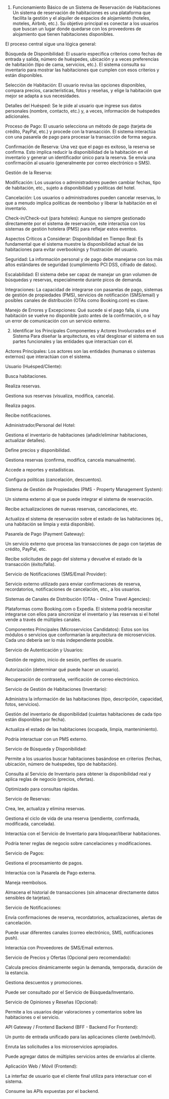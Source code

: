 
1. Funcionamiento Básico de un Sistema de Reservación de Habitaciones
Un sistema de reservación de habitaciones es una plataforma que facilita la gestión y el alquiler de espacios de alojamiento (hoteles, moteles, Airbnb, etc.). Su objetivo principal es conectar a los usuarios que buscan un lugar donde quedarse con los proveedores de alojamiento que tienen habitaciones disponibles.

El proceso central sigue una lógica general:

Búsqueda de Disponibilidad: El usuario especifica criterios como fechas de entrada y salida, número de huéspedes, ubicación y a veces preferencias de habitación (tipo de cama, servicios, etc.). El sistema consulta su inventario para mostrar las habitaciones que cumplen con esos criterios y están disponibles.

Selección de Habitación: El usuario revisa las opciones disponibles, compara precios, características, fotos y reseñas, y elige la habitación que mejor se adapta a sus necesidades.

Detalles del Huésped: Se le pide al usuario que ingrese sus datos personales (nombre, contacto, etc.) y, a veces, información de huéspedes adicionales.

Proceso de Pago: El usuario selecciona un método de pago (tarjeta de crédito, PayPal, etc.) y procede con la transacción. El sistema interactúa con una pasarela de pago para procesar la transacción de forma segura.

Confirmación de Reserva: Una vez que el pago es exitoso, la reserva se confirma. Esto implica reducir la disponibilidad de la habitación en el inventario y generar un identificador único para la reserva. Se envía una confirmación al usuario (generalmente por correo electrónico o SMS).

Gestión de la Reserva:

Modificación: Los usuarios o administradores pueden cambiar fechas, tipo de habitación, etc., sujeto a disponibilidad y políticas del hotel.

Cancelación: Los usuarios o administradores pueden cancelar reservas, lo que a menudo implica políticas de reembolso y liberar la habitación en el inventario.

Check-in/Check-out (para hoteles): Aunque no siempre gestionado directamente por el sistema de reservación, este interactúa con los sistemas de gestión hotelera (PMS) para reflejar estos eventos.

Aspectos Críticos a Considerar:
Disponibilidad en Tiempo Real: Es fundamental que el sistema muestre la disponibilidad actual de las habitaciones para evitar overbookings y frustración del usuario.

Seguridad: La información personal y de pago debe manejarse con los más altos estándares de seguridad (cumplimiento PCI DSS, cifrado de datos).

Escalabilidad: El sistema debe ser capaz de manejar un gran volumen de búsquedas y reservas, especialmente durante picos de demanda.

Integraciones: La capacidad de integrarse con pasarelas de pago, sistemas de gestión de propiedades (PMS), servicios de notificación (SMS/email) y posibles canales de distribución (OTAs como Booking.com) es clave.

Manejo de Errores y Excepciones: Qué sucede si el pago falla, si una habitación se vuelve no disponible justo antes de la confirmación, o si hay un error de comunicación con un servicio externo.

2. Identificar los Principales Componentes y Actores Involucrados en el Sistema
Para diseñar la arquitectura, es vital desglosar el sistema en sus partes funcionales y las entidades que interactúan con él.

Actores Principales:
Los actores son las entidades (humanas o sistemas externos) que interactúan con el sistema.

Usuario (Huésped/Cliente):

Busca habitaciones.

Realiza reservas.

Gestiona sus reservas (visualiza, modifica, cancela).

Realiza pagos.

Recibe notificaciones.

Administrador/Personal del Hotel:

Gestiona el inventario de habitaciones (añadir/eliminar habitaciones, actualizar detalles).

Define precios y disponibilidad.

Gestiona reservas (confirma, modifica, cancela manualmente).

Accede a reportes y estadísticas.

Configura políticas (cancelación, descuentos).

Sistema de Gestión de Propiedades (PMS - Property Management System):

Un sistema externo al que se puede integrar el sistema de reservación.

Recibe actualizaciones de nuevas reservas, cancelaciones, etc.

Actualiza el sistema de reservación sobre el estado de las habitaciones (ej., una habitación se limpia y está disponible).

Pasarela de Pago (Payment Gateway):

Un servicio externo que procesa las transacciones de pago con tarjetas de crédito, PayPal, etc.

Recibe solicitudes de pago del sistema y devuelve el estado de la transacción (éxito/falla).

Servicio de Notificaciones (SMS/Email Provider):

Servicio externo utilizado para enviar confirmaciones de reserva, recordatorios, notificaciones de cancelación, etc., a los usuarios.

Sistemas de Canales de Distribución (OTAs - Online Travel Agencies):

Plataformas como Booking.com o Expedia. El sistema podría necesitar integrarse con ellos para sincronizar el inventario y las reservas si el hotel vende a través de múltiples canales.

Componentes Principales (Microservicios Candidatos):
Estos son los módulos o servicios que conformarían la arquitectura de microservicios. Cada uno debería ser lo más independiente posible.

Servicio de Autenticación y Usuarios:

Gestión de registro, inicio de sesión, perfiles de usuario.

Autorización (determinar qué puede hacer un usuario).

Recuperación de contraseña, verificación de correo electrónico.

Servicio de Gestión de Habitaciones (Inventario):

Administra la información de las habitaciones (tipo, descripción, capacidad, fotos, servicios).

Gestión del inventario de disponibilidad (cuántas habitaciones de cada tipo están disponibles por fecha).

Actualiza el estado de las habitaciones (ocupada, limpia, mantenimiento).

Podría interactuar con un PMS externo.

Servicio de Búsqueda y Disponibilidad:

Permite a los usuarios buscar habitaciones basándose en criterios (fechas, ubicación, número de huéspedes, tipo de habitación).

Consulta al Servicio de Inventario para obtener la disponibilidad real y aplica reglas de negocio (precios, ofertas).

Optimizado para consultas rápidas.

Servicio de Reservas:

Crea, lee, actualiza y elimina reservas.

Gestiona el ciclo de vida de una reserva (pendiente, confirmada, modificada, cancelada).

Interactúa con el Servicio de Inventario para bloquear/liberar habitaciones.

Podría tener reglas de negocio sobre cancelaciones y modificaciones.

Servicio de Pagos:

Gestiona el procesamiento de pagos.

Interactúa con la Pasarela de Pago externa.

Maneja reembolsos.

Almacena el historial de transacciones (sin almacenar directamente datos sensibles de tarjetas).

Servicio de Notificaciones:

Envía confirmaciones de reserva, recordatorios, actualizaciones, alertas de cancelación.

Puede usar diferentes canales (correo electrónico, SMS, notificaciones push).

Interactúa con Proveedores de SMS/Email externos.

Servicio de Precios y Ofertas (Opcional pero recomendado):

Calcula precios dinámicamente según la demanda, temporada, duración de la estancia.

Gestiona descuentos y promociones.

Puede ser consultado por el Servicio de Búsqueda/Inventario.

Servicio de Opiniones y Reseñas (Opcional):

Permite a los usuarios dejar valoraciones y comentarios sobre las habitaciones o el servicio.

API Gateway / Frontend Backend (BFF - Backend For Frontend):

Un punto de entrada unificado para las aplicaciones cliente (web/móvil).

Enruta las solicitudes a los microservicios apropiados.

Puede agregar datos de múltiples servicios antes de enviarlos al cliente.

Aplicación Web / Móvil (Frontend):

La interfaz de usuario que el cliente final utiliza para interactuar con el sistema.

Consume las APIs expuestas por el backend.